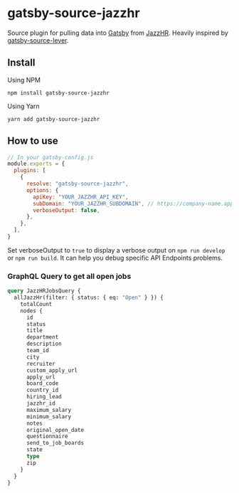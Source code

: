 # gatsby-source-jazzhr

Source plugin for pulling data into [Gatsby](https://github.com/gatsbyjs) from
[JazzHR](https://www.jazzhr.com). Heavily inspired by [gatsby-source-lever](https://github.com/gatsbyjs/gatsby/tree/master/packages/gatsby-source-lever).

## Install

Using NPM

```shell
npm install gatsby-source-jazzhr
```

Using Yarn

```shell
yarn add gatsby-source-jazzhr
```

## How to use

```javascript
// In your gatsby-config.js
module.exports = {
  plugins: [
    {
      resolve: "gatsby-source-jazzhr",
      options: {
        apiKey: "YOUR_JAZZHR_API_KEY",
        subDomain: "YOUR_JAZZHR_SUBDOMAIN", // https://company-name.applytojob.com
        verboseOutput: false,
      },
    },
  ],
}
```

Set verboseOutput to `true` to display a verbose output on `npm run develop` or `npm run build`. It can help you debug specific API Endpoints problems.

### GraphQL Query to get all open jobs

```graphql
query JazzHRJobsQuery {
  allJazzHr(filter: { status: { eq: "Open" } }) {
    totalCount
    nodes {
      id
      status
      title
      department
      description
      team_id
      city
      recruiter
      custom_apply_url
      apply_url
      board_code
      country_id
      hiring_lead
      jazzhr_id
      maximum_salary
      minimum_salary
      notes
      original_open_date
      questionnaire
      send_to_job_boards
      state
      type
      zip
    }
  }
}
```
